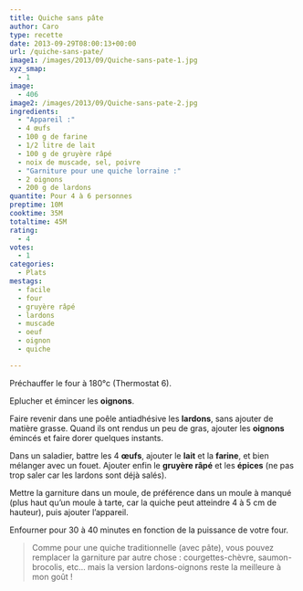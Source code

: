 ```yaml
---
title: Quiche sans pâte
author: Caro
type: recette
date: 2013-09-29T08:00:13+00:00
url: /quiche-sans-pate/
image1: /images/2013/09/Quiche-sans-pate-1.jpg
xyz_smap:
  - 1
image:
  - 406
image2: /images/2013/09/Quiche-sans-pate-2.jpg
ingredients:
  - "Appareil :"
  - 4 œufs
  - 100 g de farine
  - 1/2 litre de lait
  - 100 g de gruyère râpé
  - noix de muscade, sel, poivre
  - "Garniture pour une quiche lorraine :"
  - 2 oignons
  - 200 g de lardons
quantite: Pour 4 à 6 personnes
preptime: 10M
cooktime: 35M
totaltime: 45M
rating:
  - 4
votes:
  - 1
categories:
  - Plats
mestags:
  - facile
  - four
  - gruyère râpé
  - lardons
  - muscade
  - oeuf
  - oignon
  - quiche

---
```

Préchauffer le four à 180°c (Thermostat 6).

Eplucher et émincer les **oignons**.

Faire revenir dans une poêle antiadhésive les **lardons**, sans ajouter de matière grasse. Quand ils ont rendus un peu de gras, ajouter les **oignons** émincés et faire dorer quelques instants.

Dans un saladier, battre les 4 **œufs**, ajouter le **lait** et la **farine**, et bien mélanger avec un fouet. Ajouter enfin le **gruyère râpé** et les **épices** (ne pas trop saler car les lardons sont déjà salés).

Mettre la garniture dans un moule, de préférence dans un moule à manqué (plus haut qu&rsquo;un moule à tarte, car la quiche peut atteindre 4 à 5 cm de hauteur), puis ajouter l&rsquo;appareil.

Enfourner pour 30 à 40 minutes en fonction de la puissance de votre four.

> Comme pour une quiche traditionnelle (avec pâte), vous pouvez remplacer la garniture par autre chose : courgettes-chèvre, saumon-brocolis, etc&#8230; mais la version lardons-oignons reste la meilleure à mon goût !
